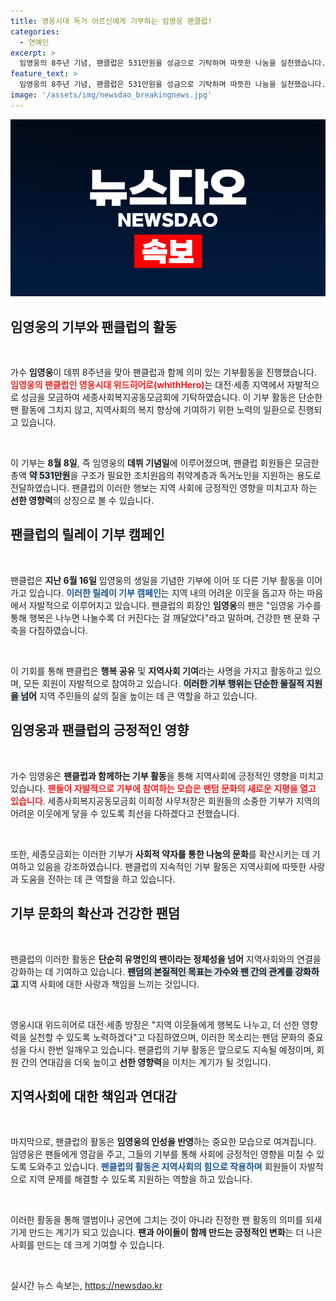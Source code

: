 ```yaml
---
title: 영웅시대 독거 어르신에게 기부하는 임영웅 팬클럽!
categories:
  - 연예인
excerpt: >
  임영웅의 8주년 기념, 팬클럽은 531만원을 성금으로 기탁하며 따뜻한 나눔을 실천했습니다. 지역 이웃과 취약계층을 돕는 이들의 릴레이 기부, 그가 만들어가는 선한 영향력에 주목하세요!
feature_text: >
  임영웅의 8주년 기념, 팬클럽은 531만원을 성금으로 기탁하며 따뜻한 나눔을 실천했습니다. 지역 이웃과 취약계층을 돕는 이들의 릴레이 기부, 그가 만들어가는 선한 영향력에 주목하세요!
image: '/assets/img/newsdao_breakingnews.jpg'
---
```


<p><img src="/assets/img/newsdao_breakingnews.jpg" alt="koreaapp 속보" /></p>

<h2 data-ke-size="size26">임영웅의 기부와 팬클럽의 활동</h2>

<p data-ke-size="size16">&nbsp;</p>

<p>가수 <b>임영웅</b>이 데뷔 8주년을 맞아 팬클럽과 함께 의미 있는 기부활동을 진행했습니다. <b><span style="color: #ee2323;">임영웅의 팬클럽인 영웅시대 위드히어로(whithHero)</span></b>는 대전·세종 지역에서 자발적으로 성금을 모금하여 세종사회복지공동모금회에 기탁하였습니다. 이 기부 활동은 단순한 팬 활동에 그치지 않고, 지역사회의 복지 향상에 기여하기 위한 노력의 일환으로 진행되고 있습니다. </p>

<p data-ke-size="size16">&nbsp;</p>

<p>이 기부는 <b>8월 8일</b>, 즉 임영웅의 <b>데뷔 기념일</b>에 이루어졌으며, 팬클럽 회원들은 모금한 총액 <b><span style="background-color: #21538527;">약 531만원</span></b>을 구조가 필요한 조치원읍의 취약계층과 독거노인을 지원하는 용도로 전달하였습니다. 팬클럽의 이러한 행보는 지역 사회에 긍정적인 영향을 미치고자 하는 <b>선한 영향력</b>의 상징으로 볼 수 있습니다.</p>

<h2 data-ke-size="size26">팬클럽의 릴레이 기부 캠페인</h2>

<p data-ke-size="size16">&nbsp;</p>

<p>팬클럽은 <b>지난 6월 16일</b> 임영웅의 생일을 기념한 기부에 이어 또 다른 기부 활동을 이어가고 있습니다. <b><span style="color: #1a5490;">이러한 릴레이 기부 캠페인</span></b>는 지역 내의 어려운 이웃을 돕고자 하는 마음에서 자발적으로 이루어지고 있습니다. 팬클럽의 회장인 <b>임영웅</b>의 팬은 "임영웅 가수를 통해 행복은 나누면 나눌수록 더 커진다는 걸 깨달았다"라고 말하며, 건강한 팬 문화 구축을 다짐하였습니다.</p>

<p data-ke-size="size16">&nbsp;</p>

<p>이 기회를 통해 팬클럽은 <b>행복 공유</b> 및 <b>지역사회 기여</b>라는 사명을 가지고 활동하고 있으며, 모든 회원이 자발적으로 참여하고 있습니다. <b><span style="background-color: #21538527;">이러한 기부 행위는 단순한 물질적 지원을 넘어</span></b> 지역 주민들의 삶의 질을 높이는 데 큰 역할을 하고 있습니다.</p>

<h2 data-ke-size="size26">임영웅과 팬클럽의 긍정적인 영향</h2>

<p data-ke-size="size16">&nbsp;</p>

<p>가수 임영웅은 <b>팬클럽과 함께하는 기부 활동</b>을 통해 지역사회에 긍정적인 영향을 미치고 있습니다. <b><span style="color: #ee2323;">팬들이 자발적으로 기부에 참여하는 모습은 팬덤 문화의 새로운 지평을 열고 있습니다</span></b>. 세종사회복지공동모금회 이희정 사무처장은 회원들의 소중한 기부가 지역의 어려운 이웃에게 닿을 수 있도록 최선을 다하겠다고 전했습니다.</p>

<p data-ke-size="size16">&nbsp;</p>

<p>또한, 세종모금회는 이러한 기부가 <b>사회적 약자를 통한 나눔의 문화</b>를 확산시키는 데 기여하고 있음을 강조하였습니다. 팬클럽의 지속적인 기부 활동은 지역사회에 따뜻한 사랑과 도움을 전하는 데 큰 역할을 하고 있습니다.</p>

<h2 data-ke-size="size26">기부 문화의 확산과 건강한 팬덤</h2>

<p data-ke-size="size16">&nbsp;</p>

<p>팬클럽의 이러한 활동은 <b>단순히 유명인의 팬이라는 정체성을 넘어</b> 지역사회와의 연결을 강화하는 데 기여하고 있습니다. <b><span style="background-color: #21538527;">팬덤의 본질적인 목표는 가수와 팬 간의 관계를 강화하고</span></b> 지역 사회에 대한 사랑과 책임을 느끼는 것입니다.</p>

<p data-ke-size="size16">&nbsp;</p>

<p>영웅시대 위드히어로 대전·세종 방장은 "지역 이웃들에게 행복도 나누고, 더 선한 영향력을 실천할 수 있도록 노력하겠다"고 다짐하였으며, 이러한 목소리는 팬덤 문화의 중요성을 다시 한번 일깨우고 있습니다. 팬클럽의 기부 활동은 앞으로도 지속될 예정이며, 회원 간의 연대감을 더욱 높이고 <b>선한 영향력</b>을 미치는 계기가 될 것입니다.</p>

<h2 data-ke-size="size26">지역사회에 대한 책임과 연대감</h2>

<p data-ke-size="size16">&nbsp;</p>

<p>마지막으로, 팬클럽의 활동은 <b>임영웅의 인성을 반영</b>하는 중요한 모습으로 여겨집니다. 임영웅은 팬들에게 영감을 주고, 그들의 기부를 통해 사회에 긍정적인 영향을 미칠 수 있도록 도와주고 있습니다. <b><span style="color: #1a5490;">팬클럽의 활동은 지역사회의 힘으로 작용하며</span></b> 회원들이 자발적으로 지역 문제를 해결할 수 있도록 지원하는 역할을 하고 있습니다.</p>

<p data-ke-size="size16">&nbsp;</p>

<p>이러한 활동을 통해 앨범이나 공연에 그치는 것이 아니라 진정한 팬 활동의 의미를 되새기게 만드는 계기가 되고 있습니다. <b>팬과 아이돌이 함께 만드는 긍정적인 변화</b>는 더 나은 사회를 만드는 데 크게 기여할 수 있습니다.</p>

<p data-ke-size="size16">&nbsp;</p>
실시간 뉴스 속보는, <a href="https://newsdao.kr" rel="dofollow">https://newsdao.kr</a>



